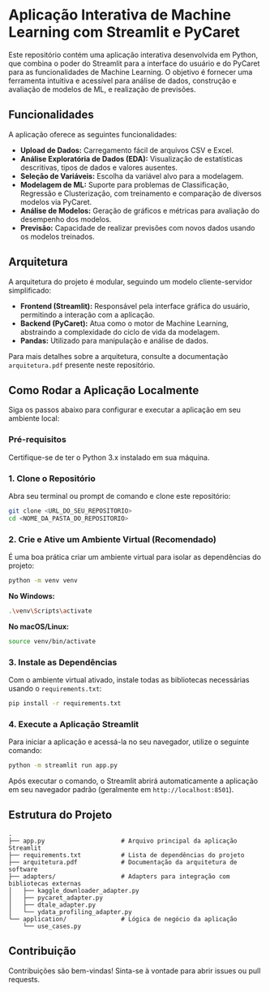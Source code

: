 # Aplicação Interativa de Machine Learning com Streamlit e PyCaret

Este repositório contém uma aplicação interativa desenvolvida em Python, que combina o poder do Streamlit para a interface do usuário e do PyCaret para as funcionalidades de Machine Learning. O objetivo é fornecer uma ferramenta intuitiva e acessível para análise de dados, construção e avaliação de modelos de ML, e realização de previsões.

## Funcionalidades

A aplicação oferece as seguintes funcionalidades:

*   **Upload de Dados:** Carregamento fácil de arquivos CSV e Excel.
*   **Análise Exploratória de Dados (EDA):** Visualização de estatísticas descritivas, tipos de dados e valores ausentes.
*   **Seleção de Variáveis:** Escolha da variável alvo para a modelagem.
*   **Modelagem de ML:** Suporte para problemas de Classificação, Regressão e Clusterização, com treinamento e comparação de diversos modelos via PyCaret.
*   **Análise de Modelos:** Geração de gráficos e métricas para avaliação do desempenho dos modelos.
*   **Previsão:** Capacidade de realizar previsões com novos dados usando os modelos treinados.

## Arquitetura

A arquitetura do projeto é modular, seguindo um modelo cliente-servidor simplificado:

*   **Frontend (Streamlit):** Responsável pela interface gráfica do usuário, permitindo a interação com a aplicação.
*   **Backend (PyCaret):** Atua como o motor de Machine Learning, abstraindo a complexidade do ciclo de vida da modelagem.
*   **Pandas:** Utilizado para manipulação e análise de dados.

Para mais detalhes sobre a arquitetura, consulte a documentação `arquitetura.pdf` presente neste repositório.

## Como Rodar a Aplicação Localmente

Siga os passos abaixo para configurar e executar a aplicação em seu ambiente local:

### Pré-requisitos

Certifique-se de ter o Python 3.x instalado em sua máquina.

### 1. Clone o Repositório

Abra seu terminal ou prompt de comando e clone este repositório:

```bash
git clone <URL_DO_SEU_REPOSITORIO>
cd <NOME_DA_PASTA_DO_REPOSITORIO>
```

### 2. Crie e Ative um Ambiente Virtual (Recomendado)

É uma boa prática criar um ambiente virtual para isolar as dependências do projeto:

```bash
python -m venv venv
```

**No Windows:**

```bash
.\venv\Scripts\activate
```

**No macOS/Linux:**

```bash
source venv/bin/activate
```

### 3. Instale as Dependências

Com o ambiente virtual ativado, instale todas as bibliotecas necessárias usando o `requirements.txt`:

```bash
pip install -r requirements.txt
```

### 4. Execute a Aplicação Streamlit

Para iniciar a aplicação e acessá-la no seu navegador, utilize o seguinte comando:

```bash
python -m streamlit run app.py
```

Após executar o comando, o Streamlit abrirá automaticamente a aplicação em seu navegador padrão (geralmente em `http://localhost:8501`).

## Estrutura do Projeto

```
. 
├── app.py                     # Arquivo principal da aplicação Streamlit
├── requirements.txt           # Lista de dependências do projeto
├── arquitetura.pdf            # Documentação da arquitetura de software
├── adapters/                  # Adapters para integração com bibliotecas externas
│   ├── kaggle_downloader_adapter.py
│   ├── pycaret_adapter.py
│   ├── dtale_adapter.py
│   └── ydata_profiling_adapter.py
└── application/               # Lógica de negócio da aplicação
    └── use_cases.py
```

## Contribuição

Contribuições são bem-vindas! Sinta-se à vontade para abrir issues ou pull requests.
